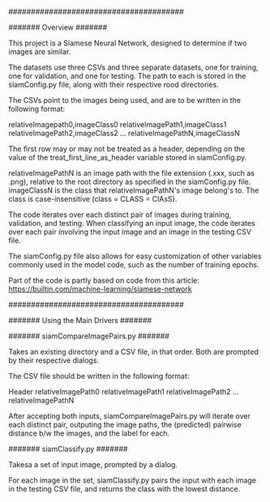 #######################################

####### Overview #######

This project is a Siamese Neural Network, designed to determine if two images are similar.

The datasets use three CSVs and three separate datasets, one for training, one for validation, and one for testing. The path to each is stored in the siamConfig.py file, along with their respective rood directories.

The CSVs point to the images being used, and are to be written in the following format:

relativeImagepath0,imageClass0
relativeImagePath1,imageClass1
relativeImagePath2,imageClass2
...
relativeImagePathN,imageClassN

The first row may or may not be treated as a header, depending on the value of the treat_first_line_as_header variable stored in siamConfig.py.

relativeImagePathN is an image path with the file extension (.xxx, such as .png), relative to the root directory as specified in the siamConfig.py file.
imageClassN is the class that relativeImagePathN's image belong's to. The class is case-insensitive (class = CLASS = ClAsS).

The code iterates over each distinct pair of images during training, validation, and testing. When classifying an input image, the code iterates over each pair involving the input image and an image in the testing CSV file.

The siamConfig.py file also allows for easy customization of other variables commonly used in the model code, such as the number of training epochs.

Part of the code is partly based on code from this article: https://builtin.com/machine-learning/siamese-network

#######################################

####### Using the Main Drivers #######

####### siamCompareImagePairs.py #######

Takes an existing directory and a CSV file, in that order. Both are prompted by their respective dialogs.

The CSV file should be written in the following format:

Header
relativeImagePath0
relativeImagePath1
relativeImagePath2
...
relativeImagePathN

After accepting both inputs, siamCompareImagePairs.py will iterate over each distinct pair, outputing the image paths, the (predicted) pairwise distance b/w the images, and the label for each.

####### siamClassify.py #######

Takesa a set of input image, prompted by a dialog.

For each image in the set, siamClassify.py pairs the input with each image in the testing CSV file, and returns the class with the lowest distance.

